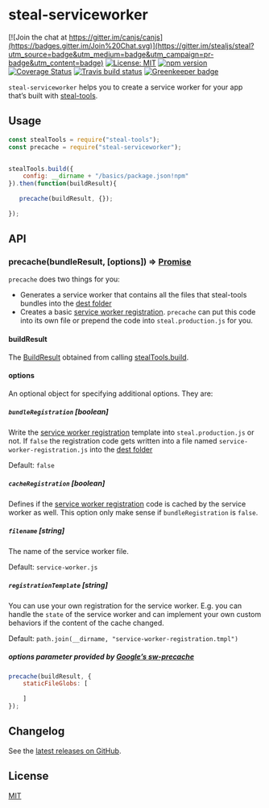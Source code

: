 # steal-serviceworker

[![Join the chat at https://gitter.im/canjs/canjs](https://badges.gitter.im/Join%20Chat.svg)](https://gitter.im/stealjs/steal?utm_source=badge&utm_medium=badge&utm_campaign=pr-badge&utm_content=badge)
[![License: MIT](https://img.shields.io/badge/license-MIT-blue.svg)](https://github.com/stealjs/steal-serviceworker/blob/master/LICENSE.md)
[![npm version](https://badge.fury.io/js/steal-serviceworker.svg)](https://badge.fury.io/js/steal-serviceworker)
[![Coverage Status](https://coveralls.io/repos/github/stealjs/steal-serviceworker/badge.svg?branch=master)](https://coveralls.io/github/stealjs/steal-serviceworker?branch=master)
[![Travis build status](https://travis-ci.org/stealjs/steal-serviceworker.svg?branch=master)](https://travis-ci.org/stealjs/steal-serviceworker)
[![Greenkeeper badge](https://badges.greenkeeper.io/stealjs/steal-serviceworker.svg)](https://greenkeeper.io/)

`steal-serviceworker` helps you to create a service worker for your app that’s built with [steal-tools](https://stealjs.com/docs/steal-tools.html).

## Usage

```js
const stealTools = require("steal-tools");
const precache = require("steal-serviceworker");


stealTools.build({
    config: __dirname + "/basics/package.json!npm"
}).then(function(buildResult){
    
   precache(buildResult, {});
   
});
```

## API

### precache(bundleResult, [options]) => [Promise](https://developer.mozilla.org/en-US/docs/Web/JavaScript/Reference/Global_Objects/Promise)

`precache` does two things for you:
- Generates a service worker that contains all the files that steal-tools bundles into the [dest folder](https://stealjs.com/docs/steal-tools.build.html#dest)
- Creates a basic [service worker registration](templates/service-worker-registration.tmpl). `precache` can put this code into its own file or prepend the code into `steal.production.js` for you.

#### buildResult

The [BuildResult](https://stealjs.com/docs/steal-tools.BuildResult.html) obtained from calling [stealTools.build](https://stealjs.com/docs/steal-tools.build.html).

#### options

An optional object for specifying additional options. They are:

##### `bundleRegistration` [boolean]
Write the [service worker registration](templates/service-worker-registration.tmpl) template into `steal.production.js` or not.
If `false` the registration code gets written into a file named `service-worker-registration.js` into the [dest folder](https://stealjs.com/docs/steal-tools.build.html#dest)

Default: `false`

##### `cacheRegistration` [boolean]
Defines if the  [service worker registration](templates/service-worker-registration.tmpl) code is cached by the service worker as well.
This option only make sense if `bundleRegistration` is `false`.

##### `filename` [string]
The name of the service worker file.

Default: `service-worker.js`

##### `registrationTemplate` [string]
You can use your own registration for the service worker. 
E.g. you can handle the `state` of the service worker and can implement your own custom behaviors if the content of the cache changed.

Default: `path.join(__dirname, "service-worker-registration.tmpl")`

##### options parameter provided by [Google’s sw-precache](https://github.com/GoogleChrome/sw-precache)
```js
precache(buildResult, {
    staticFileGlobs: [
        
    ] 
});
```

## Changelog

See the [latest releases on GitHub](https://github.com/stealjs/steal-serviceworker/releases).

## License

[MIT](https://github.com/stealjs/steal-serviceworker/blob/master/LICENSE.md)

